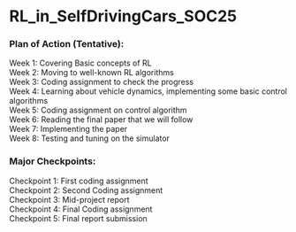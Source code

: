 # RL_in_SelfDrivingCars_SOC25

### Plan of Action (Tentative): <br/>
Week 1: Covering Basic concepts of RL <br/>
Week 2: Moving to well-known RL algorithms <br/>
Week 3: Coding assignment to check the progress <br/>
Week 4: Learning about vehicle dynamics, implementing some basic control algorithms <br/>
Week 5: Coding assignment on control algorithm <br/>
Week 6: Reading the final paper that we will follow <br/>
Week 7: Implementing the paper <br/>
Week 8: Testing and tuning on the simulator <br/>

### Major Checkpoints: <br/>
Checkpoint 1: First coding assignment <br/> 
Checkpoint 2: Second Coding assignment <br/>
Checkpoint 3: Mid-project report <br/>
Checkpoint 4: Final Coding assignment <br/>
Checkpoint 5: Final report submission
